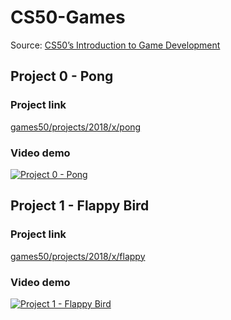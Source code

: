 # CS50-Games

Source: [CS50’s Introduction to Game Development](https://cs50.harvard.edu/games/2018/)

## Project 0 - Pong

### Project link

[games50/projects/2018/x/pong](https://github.com/leonccao/CS50-Games/tree/games50/projects/2018/x/pong)

### Video demo

[![Project 0 - Pong](https://github.com/leonccao/CS50-Games/blob/games50/projects/2018/x/pong/resources/screenshots/project0-pong.jpg?raw=true)](https://youtu.be/Gw4YxQObCEo)

## Project 1 - Flappy Bird

### Project link

[games50/projects/2018/x/flappy](https://github.com/leonccao/CS50-Games/tree/games50/projects/2018/x/flappy)

### Video demo

[![Project 1 - Flappy Bird](https://github.com/leonccao/CS50-Games/blob/games50/projects/2018/x/flappy/resources/screenshots/project1_flappy_bird.png?raw=true)](https://youtu.be/_uaxQl_7rqU)
